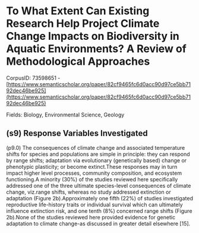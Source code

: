 # To What Extent Can Existing Research Help Project Climate Change Impacts on Biodiversity in Aquatic Environments? A Review of Methodological Approaches

CorpusID: 73598651 - [https://www.semanticscholar.org/paper/82cf9465fc6d0acc90d97ce5bb7192dec46be925](https://www.semanticscholar.org/paper/82cf9465fc6d0acc90d97ce5bb7192dec46be925)

Fields: Biology, Environmental Science, Geology

## (s9) Response Variables Investigated
(p9.0) The consequences of climate change and associated temperature shifts for species and populations are simple in principle: they can respond by range shifts; adaptation via evolutionary (genetically based) change or phenotypic plasticity; or become extinct.These responses may in turn impact higher level processes, community composition, and ecosystem functioning.A minority (30%) of the studies reviewed here specifically addressed one of the three ultimate species-level consequences of climate change, viz.range shifts, whereas no study addressed extinction or adaptation (Figure 2b).Approximately one fifth (22%) of studies investigated reproductive life-history traits or individual survival which can ultimately influence extinction risk, and one tenth (8%) concerned range shifts (Figure 2b).None of the studies reviewed here provided evidence for genetic adaptation to climate change-as discussed in greater detail elsewhere [15].
